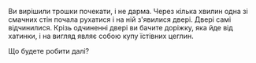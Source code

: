 Ви вирішили трошки почекати, і не дарма. Через кілька хвилин одна зі смачних стін почала рухатися і на ній з'явилися двері.
Двері самі відчинилися. Крізь одчиненні двері ви бачите доріжку, яка йде від хатинки, і на вигляд являє собою
купу їстівних цеглин.

Що будете робити далі?